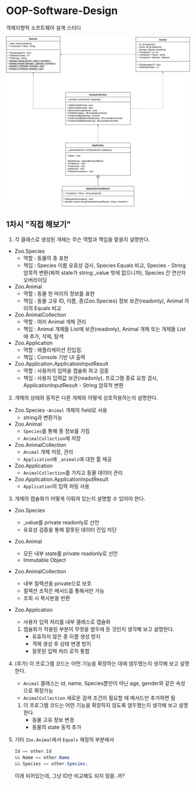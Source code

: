 # OOP-Software-Design
객체지향적 소프트웨어 설계 스터디

![클래스구조](스터디1차시.drawio(2).png)

## 1차시 "직접 해보기"
1. 각 클래스로 생성된 개체는 무슨 역할과 책임을 맡을지 설명한다.

- Zoo.Species
    - 역할 : 동물의 종 표현
    - 책임 : Species 이름 유효성 검사, Species Equals 비교, Species - String 암묵적 변환(짜피 state가 string _value 밖에 없으니까), Species 간 연산자 오버라이딩 
- Zoo.Animal
    - 역할 : 동물 한 마리의 정보를 표현
    - 책임 : 동물 고유 ID, 이름, 종(Zoo.Species) 정보 보관(readonly), Animal 끼리의 Equals 비교
- Zoo.AnimalCollection
    - 역할 : 여러 Animal 개체 관리
    - 책임 : Animal 개체들 List에 보관(readonly), Animal 개체 또는 개체들 List에 추가, 삭제, 탐색
- Zoo.Application
    - 역할 : 애플리케이션 진입점.
    - 책임 : Console 기반 UI 출력
- Zoo.Application.ApplicationInputResult
    - 역할 : 사용자의 입력을 캡슐화 하고 검증
    - 책임 : 사용자 입력값 보관(readonly), 프로그램 종료 요청 검사, ApplicationInputResult - String 암묵적 변환

2. 개체의 상태와 동작은 다른 개체와 어떻게 상호작용하는지 설명한다.
- Zoo.Species
    -`Animal` 개체의 field로 사용
    - string과 변환가능
- Zoo.Animal
    - `Species`를 통해 종 정보를 가짐
    - `AnimalCollection`에 저장
- Zoo.AnimalCollection
    - `Animal` 개체 저장, 관리
    - `Application`에 `_animals`에 대한 툴 제공
- Zoo.Application
    - `AnimalCollection`를 가지고 동물 데이터 관리
- Zoo.Application.ApplicationInputResult
    - `Application`의 입력 처링 사용

3. 개체의 캡슐화가 어떻게 이뤄져 있는지 설명할 수 있어야 한다.
- Zoo.Species
    - _value를 private readonly로 선언
    - 유효성 검증을 통해 잘못된 데이터 진입 차단
- Zoo.Animal
    - 모든 내부 state를 private readonly로 선언
    - Immutable Object
- Zoo.AnimalCollection
    - 내부 컬렉션을 private으로 보호
    - 컬렉션 조작은 메서드를 통해서만 가능
    - 조회 시 복사본을 반환
- Zoo.Application
    - 사용자 입력 처리를 내부 클래스로 캡슐화

	1. 캡슐화가 적용된 부분이 무엇을 염두에 둔 것인지 생각해 보고 설명한다.
        - 유효하지 않은 종 이름 생성 방지
        - 객체 생성 후 상태 변경 방지
        - 잘못된 입력 처리 로직 통합
4. (추가) 이 프로그램 코드는 어떤 기능을 확장하는 데에 염두했는지 생각해 보고 설명한다.
    - `Animal` 클래스는 id, name, Species뿐만이 아닌 age, gender와 같은 속성으로 확장가능
    - `AnimalCollection` 새로운 검색 조건이 필요할 때 메서드만 추가하면 됨
	1. 이 프로그램 코드는 어떤 기능을 확장하지 않도록 염두했는지 생각해 보고 설명한다.
        - 동물 고유 정보 변경
        - 동물의 state 동적 추가

5. 기타
    `Zoo.Animal`에서 `Equals` 재정의 부분에서
    ```csharp
    Id == other.Id
    && Name == other.Name
    && Species == other.Species;
    ```
    이래 되어있는데, 그냥 ID만 비교해도 되지 않을..까?